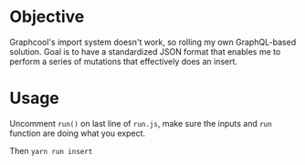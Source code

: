 # Objective

Graphcool's import system doesn't work, so rolling my own GraphQL-based solution. Goal is to have a standardized
JSON format that enables me to perform a series of mutations that effectively does an insert.

# Usage

Uncomment `run()` on last line of `run.js`, make sure the inputs and `run` function are doing what you expect.

Then `yarn run insert`